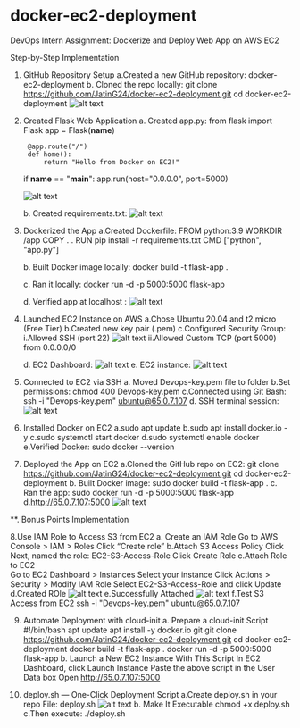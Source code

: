 # docker-ec2-deployment
DevOps Intern Assignment: Dockerize and Deploy Web App on AWS EC2

Step-by-Step Implementation

1. GitHub Repository Setup
    a.Created a new GitHub repository: docker-ec2-deployment
    b. Cloned the repo locally:
        git clone https://github.com/JatinG24/docker-ec2-deployment.git
        cd docker-ec2-deployment
        ![alt text](</Screenshots/Github Repository.png>)

2. Created Flask Web Application
    a. Created app.py:
        from flask import Flask
        app = Flask(__name__)

        @app.route("/")
        def home():
            return "Hello from Docker on EC2!"

    if __name__ == "__main__":
        app.run(host="0.0.0.0", port=5000)

    ![alt text](</Screenshots/Created Flask Web Application-1.png>)

    b. Created requirements.txt:
        ![alt text](/Screenshots/Requirements.png)


3. Dockerized the App
    a.Created Dockerfile:
        FROM python:3.9
        WORKDIR /app
        COPY . .
        RUN pip install -r requirements.txt
        CMD ["python", "app.py"]

    b. Built Docker image locally:
        docker build -t flask-app .

    c. Ran it locally:
        docker run -d -p 5000:5000 flask-app

    d. Verified app at localhost :
        ![alt text](</Screenshots/Verified app at localhost.png>)

4. Launched EC2 Instance on AWS
    a.Chose Ubuntu 20.04 and t2.micro (Free Tier)
    b.Created new key pair (.pem)
    c.Configured Security Group:
        i.Allowed SSH (port 22)
            ![alt text](</Screenshots/SSH Port 5000.png>)
        ii.Allowed Custom TCP (port 5000) from 0.0.0.0/0

    d. EC2 Dashboard:
        ![alt text](</Screenshots/EC2 Dashboard.png>)
    e. EC2 instance:
        ![alt text](</Screenshots/EC2 Instance.png>)

5. Connected to EC2 via SSH
    a. Moved Devops-key.pem file to folder
    b.Set permissions:
        chmod 400 Devops-key.pem
    c.Connected using Git Bash:
        ssh -i "Devops-key.pem" ubuntu@65.0.7.107
    d. SSH terminal session:
        ![alt text](</Screenshots/SSH terminal session.png>)

6. Installed Docker on EC2
    a.sudo apt update
    b.sudo apt install docker.io -y
    c.sudo systemctl start docker
    d.sudo systemctl enable docker
    e.Verified Docker:
        sudo docker --version

7. Deployed the App on EC2
    a.Cloned the GitHub repo on EC2:
        git clone https://github.com/JatinG24/docker-ec2-deployment.git
        cd docker-ec2-deployment
    b. Built Docker image:
        sudo docker build -t flask-app .
    c. Ran the app:
        sudo docker run -d -p 5000:5000 flask-app
    d.http://65.0.7.107:5000
        ![alt text](</Screenshots/Verified app at public EC2 IP.png>)

**. Bonus Points Implementation

8.Use IAM Role to Access S3 from EC2
    a. Create an IAM Role
        Go to AWS Console > IAM > Roles
        Click “Create role”
    b.Attach S3 Access Policy
        Click Next, named the role: EC2-S3-Access-Role
        Click Create Role
    c.Attach Role to EC2    
        Go to EC2 Dashboard > Instances
        Select your instance
        Click Actions > Security > Modify IAM Role
        Select EC2-S3-Access-Role and click Update
    d.Created ROle 
        ![alt text](</Screenshots/Created Role.png>)
    e.Successfully Attached 
        ![alt text](</Screenshots/Successfully Attached.png>)
    f.Test S3 Access from EC2
        ssh -i "Devops-key.pem" ubuntu@65.0.7.107

9. Automate Deployment with cloud-init
    a. Prepare a cloud-init Script
        #!/bin/bash
        apt update
        apt install -y docker.io git
        git clone https://github.com/JatinG24/docker-ec2-deployment.git
        cd docker-ec2-deployment
        docker build -t flask-app .
        docker run -d -p 5000:5000 flask-app
    b. Launch a New EC2 Instance With This Script
        In EC2 Dashboard, click Launch Instance
        Paste the above script in the User Data box
        Open http://65.0.7.107:5000

10. deploy.sh — One-Click Deployment Script
    a.Create deploy.sh in your repo
        File: deploy.sh
        ![alt text](</Screenshots/Deploy Sh.png>)
    b. Make It Executable
        chmod +x deploy.sh
    c.Then execute:
        ./deploy.sh
    
